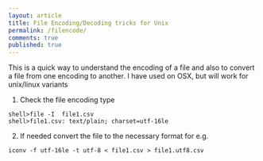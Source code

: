 ```yaml
---
layout: article
title: File Encoding/Decoding tricks for Unix
permalink: /filencode/
comments: true
published: true
---
```


This is a quick way to understand the encoding of a file and also to convert a file from one encoding to another. I have used on OSX, but will work for unix/linux variants

1. Check the file encoding type
```
shell>file -I  file1.csv
shell>file1.csv: text/plain; charset=utf-16le
```

2. If needed convert the file to the necessary format
for e.g.
```
iconv -f utf-16le -t utf-8 < file1.csv > file1.utf8.csv
```
